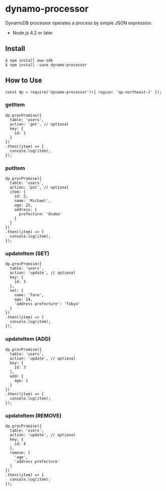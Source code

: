 dynamo-processor
================

DynamoDB processor operates a process by simple JSON expression.

* Node.js 4.2 or later

## Install

```
$ npm install aws-sdk
$ npm install -save dynamo-processor
```

## How to Use

```
const dp = require('dynamo-processor')({ region: 'ap-northeast-1' });
```

### getItem

```
dp.procPromise({
  table: 'users',
  action: 'get', // optional
  key: {
    id: 1
  }
})
.then((item) => {
  console.log(item);
});
```

### putItem

```
dp.procPromise({
  table: 'users',
  action: 'put', // optional
  item: {
    id: 2,
    name: 'Michael',
    age: 25,
    address: {
      prefecture: 'Osaka'
    }
  }
})
.then((item) => {
  console.log(item);
});
```

### updateItem (SET)

```
dp.procPromise({
  table: 'users',
  action: 'update', // optional
  key: {
    id: 3
  },
  set: {
    name: 'Taro',
    age: 14,
    'address prefecture': 'Tokyo'
  }
})
.then((item) => {
  console.log(item);
});
```

### updateItem (ADD)

```
dp.procPromise({
  table: 'users',
  action: 'update', // optional
  key: {
    id: 3
  },
  add: {
    age: 1
  }
})
.then((item) => {
  console.log(item);
});
```

### updateItem (REMOVE)

```
dp.procPromise({
  table: 'users',
  action: 'update', // optional
  key: {
    id: 4
  },
  remove: [
    'age',
    'address prefecture'
  ]
})
.then((item) => {
  console.log(item);
});
```
